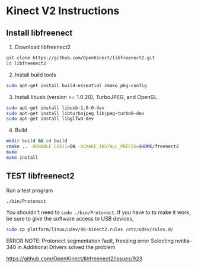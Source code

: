 # Kinect V2 Instructions
## Install libfreenect
1. Download libfreenect2
```bash
git clone https://github.com/OpenKinect/libfreenect2.git
cd libfreenect2
```
2. Install build tools
```bash
sudo apt-get install build-essential cmake pkg-config
```
3. Install libusb (version >= 1.0.20), TurboJPEG, and OpenGL
```bash
sudo apt-get install libusb-1.0-0-dev
sudo apt-get install libturbojpeg libjpeg-turbo8-dev
sudo apt-get install libglfw3-dev
```
4. Build
```bash
mkdir build && cd build
cmake .. -DENABLE_CXX11=ON -DCMAKE_INSTALL_PREFIX=$HOME/freenect2
make
make install
```
## TEST libfreenect2
Run a test program
```bash
./bin/Protonect
```
You shouldn't need to ```sudo ./bin/Protonect```. If you have to to make it work, be
sure to give the software access to USB devices,
```bash
sudo cp platform/linux/udev/90-kinect2.rules /etc/udev/rules.d/
```

ERROR NOTE: Protonect segmentation fault, freezing error
Selecting nvidia-340 in Additional Drivers solved the problem

https://github.com/OpenKinect/libfreenect2/issues/923
